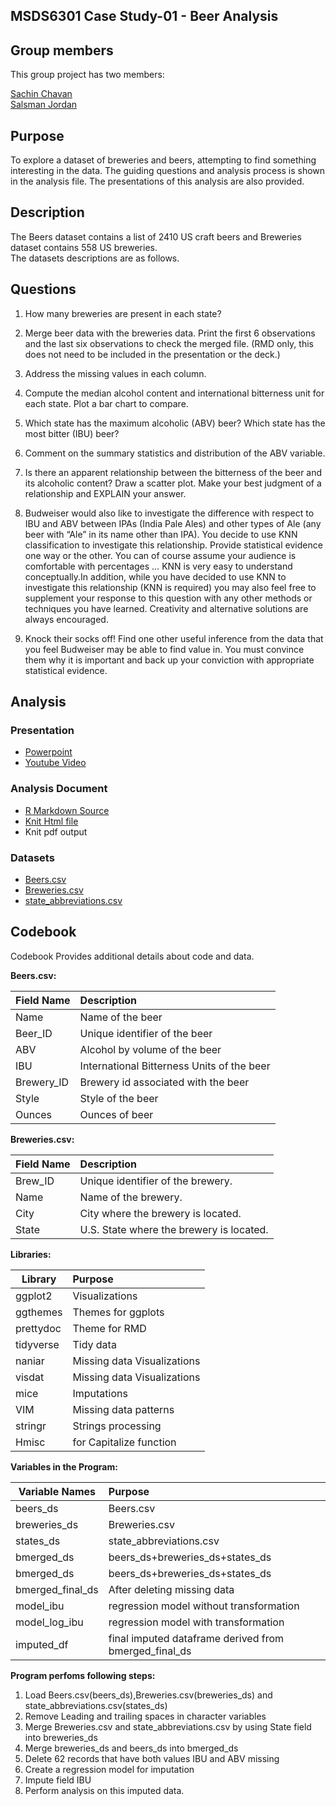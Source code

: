 ## MSDS6301 Case Study-01 - Beer Analysis

## Group members

This group project has two members: 

<a href="https://github.com/sachinac/smu_msds_6306/tree/master/msds_project_01"> 
Sachin Chavan </a><br>
<a href="https://github.com/Jsalsman7/SMU_MSDS"> Salsman Jordan</a>

## Purpose

To explore a dataset of breweries and beers, attempting to find something interesting in the data. The guiding questions and analysis process is shown in the analysis file. The presentations of this analysis are also provided.

## Description

The Beers dataset contains a list of 2410 US craft beers and Breweries dataset contains 558 US breweries.<br>
The datasets descriptions are as follows.

## Questions 

1.   How many breweries are present in each state?

2.   Merge beer data with the breweries data. Print the first 6 observations and the last six observations to check the merged file.  (RMD only, this does not need to be included in the presentation or the deck.)

3.   Address the missing values in each column.

4.   Compute the median alcohol content and international bitterness unit for each state. Plot a bar chart to compare.

5.   Which state has the maximum alcoholic (ABV) beer? Which state has the most bitter (IBU) beer?

6.   Comment on the summary statistics and distribution of the ABV variable.

7.   Is there an apparent relationship between the bitterness of the beer and its alcoholic content? Draw a scatter plot.  Make your best judgment of a relationship and EXPLAIN your answer.

8.  Budweiser would also like to investigate the difference with respect to IBU and ABV between IPAs (India Pale Ales) and other types of Ale (any beer with “Ale” in its name other than IPA).  You decide to use KNN classification to investigate this relationship.  Provide statistical evidence one way or the other. You can of course assume your audience is comfortable with percentages … KNN is very easy to understand conceptually.In addition, while you have decided to use KNN to investigate this relationship (KNN is required) you may also feel free to supplement your response to this question with any other methods or techniques you have learned.  Creativity and alternative solutions are always encouraged.  

9. Knock their socks off!  Find one other useful inference from the data that you feel Budweiser may be able to find value in.  You must convince them why it is important and back up your conviction with appropriate statistical evidence. 


## Analysis

### Presentation

* <a href="https://github.com/sachinac/smu_msds_6306/blob/master/msds_project_01/Sachin_Chavan_DDS_Case_Study01.pptx"> Powerpoint </a>
* <a href="https://youtu.be/-geUU2rAsj4"> Youtube Video </a>

### Analysis Document

* <a href="https://github.com/sachinac/smu_msds_6306/blob/master/msds_project_01/Beers_Analysis.Rmd"> R Markdown Source</a>
* <a href="https://github.com/sachinac/smu_msds_6306/blob/master/msds_project_01/Beers_Analysis.html" target="_blank"> Knit Html file </a>
* Knit pdf output


### Datasets
* <a href="https://github.com/sachinac/smu_msds_6306/blob/master/msds_project_01/data/Beers.csv"> Beers.csv </a>
* <a href="https://github.com/sachinac/smu_msds_6306/blob/master/msds_project_01/data/Breweries.csv"> Breweries.csv </a> 
* <a href="https://github.com/sachinac/smu_msds_6306/blob/master/msds_project_01/data/state_abbreviations.csv"> state_abbreviations.csv </a>

## Codebook

Codebook Provides additional details about code and data.

**Beers.csv:**

|**Field Name** | **Description**                          |
|-------------|:-------------------------------------------|
|Name         | Name of the beer                           |
|Beer_ID      | Unique identifier of the beer              |
|ABV          | Alcohol by volume of the beer              |
|IBU          | International Bitterness Units of the beer |
|Brewery_ID   | Brewery id associated with the beer        |  
|Style        | Style of the beer                          |
|Ounces       | Ounces of beer                             |

**Breweries.csv:**


|**Field Name** | **Description**                          |
|---------------|:-----------------------------------------|
|Brew_ID        | Unique identifier of the brewery.        |  
|Name           | Name of the brewery.                     |
|City           | City where the brewery is located.       |
|State          |  U.S. State where the brewery is located.|

**Libraries:**

|**Library**    | **Purpose**                   |
|---------------|:------------------------------|
| ggplot2       | Visualizations                |  
| ggthemes      | Themes for ggplots            |  
| prettydoc     | Theme for RMD                 |  
| tidyverse     | Tidy data                     |  
| naniar        | Missing data Visualizations   |  
| visdat        | Missing data Visualizations   |  
| mice          | Imputations                   |  
| VIM           | Missing data patterns         |  
| stringr       | Strings processing            |           
| Hmisc         | for Capitalize function       |

**Variables in the Program:**

|**Variable Names** | **Purpose**                   |
|---------------|:---------------------------------|
| beers_ds      | Beers.csv                        |  
| breweries_ds  | Breweries.csv                    |  
| states_ds     | state_abbreviations.csv          |  
| bmerged_ds    | beers_ds+breweries_ds+states_ds  |  
| bmerged_ds    | beers_ds+breweries_ds+states_ds  |  
| bmerged_final_ds | After deleting missing data  |  
| model_ibu | regression model without transformation  |  
| model_log_ibu | regression model with transformation  |  
| imputed_df | final imputed dataframe derived from bmerged_final_ds  |  


**Program perfoms following steps:**

1. Load Beers.csv(beers_ds),Breweries.csv(breweries_ds) and state_abbreviations.csv(states_ds)
2. Remove Leading and trailing spaces in character variables
3. Merge Breweries.csv and state_abbreviations.csv by using State field into breweries_ds
4. Merge breweries_ds and beers_ds into bmerged_ds
5. Delete 62 records that have both values IBU and ABV missing
6. Create a regression model for imputation
7. Impute field IBU 
8. Perform analysis on this imputed data.

